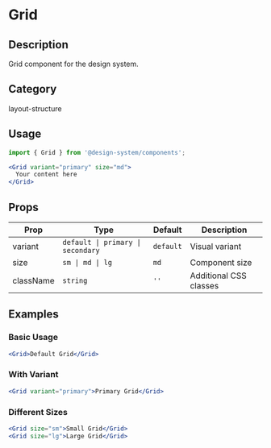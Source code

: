 # Grid

## Description
Grid component for the design system.

## Category
layout-structure

## Usage

```jsx
import { Grid } from '@design-system/components';

<Grid variant="primary" size="md">
  Your content here
</Grid>
```

## Props

| Prop | Type | Default | Description |
|------|------|---------|-------------|
| variant | `default \| primary \| secondary` | `default` | Visual variant |
| size | `sm \| md \| lg` | `md` | Component size |
| className | `string` | `''` | Additional CSS classes |

## Examples

### Basic Usage
```jsx
<Grid>Default Grid</Grid>
```

### With Variant
```jsx
<Grid variant="primary">Primary Grid</Grid>
```

### Different Sizes
```jsx
<Grid size="sm">Small Grid</Grid>
<Grid size="lg">Large Grid</Grid>
```
